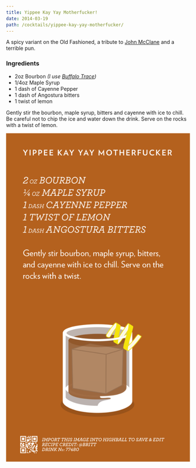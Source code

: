 ```yaml
---
title: Yippee Kay Yay Motherfucker!
date: 2014-03-19
path: /cocktails/yippee-kay-yay-motherfucker/
---
```


A spicy variant on the Old Fashioned, a tribute to [John McClane](https://en.wikipedia.org/wiki/John_McClane) and a terrible pun. 

### Ingredients

* 2oz Bourbon _(I use [Buffalo Trace](http://www.buffalotrace.com/))_
* 1/4oz Maple Syrup
* 1 dash of Cayenne Pepper
* 1 dash of Angostura bitters
* 1 twist of lemon

Gently stir the bourbon, maple syrup, bitters and cayenne with ice to chill. Be careful not to chip the ice and water down the drink. Serve on the rocks with a twist of lemon.

![Recipe for the Yippee Kay Yay Motherfucker!](/img/cocktails/yippee-kay-yay-motherfucker.png)
